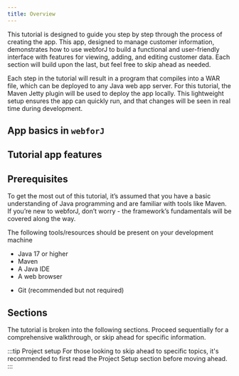 ```yaml
---
title: Overview
---
```


This tutorial is designed to guide you step by step through the process of creating the app. This app, designed to manage customer information, demonstrates how to use webforJ to build a functional and user-friendly interface with features for viewing, adding, and editing customer data. Each section will build upon the last, but feel free to skip ahead as needed.

Each step in the tutorial will result in a program that compiles into a WAR file, which can be deployed to any Java web app server. For this tutorial, the Maven Jetty plugin will be used to deploy the app locally. This lightweight setup ensures the app can quickly run, and that changes will be seen in real time during development.

## App basics in `webforJ`

<!-- TODO figure out exactly what we want this section to say, create graphic -->

## Tutorial app features

<!-- TODO Eric list all of the features here -->


## Prerequisites

To get the most out of this tutorial, it’s assumed that you have a basic understanding of Java programming and are familiar with tools like Maven. If you’re new to webforJ, don’t worry - the framework’s fundamentals will be covered along the way.

The following tools/resources should be present on your development machine

- Java 17 or higher
- Maven
- A Java IDE
- A web browser
<!-- vale off -->
- Git (recommended but not required)
<!-- vale on -->

## Sections

The tutorial is broken into the following sections. Proceed sequentially for a comprehensive walkthrough, or skip ahead for specific information.

:::tip Project setup
For those looking to skip ahead to specific topics, it's recommended to first read the Project Setup section before moving ahead. 
:::

<DocCardList className="topics-section" />